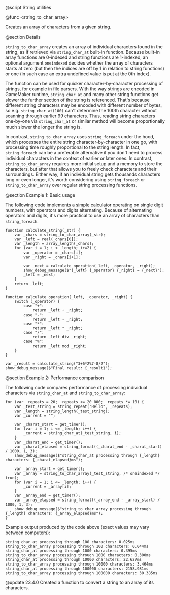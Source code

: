 @script <String> String utilities

@func <string_to_char_array>

Creates an array of characters from a given string.

@section Details

`string_to_char_array` creates an array of individual characters found in the string, as if retrieved via `string_char_at` built-in function. Because built-in array functions are 0-indexed and string functions are 1-indexed, an optional argument `oneindexed` decides whether the array of characters starts at zero (but then the indices are off by 1 in relation to string functions) or one (in such case an extra undefined value is put at the 0th index).

The function can be used for quicker character-by-character processing of strings, for example in file parsers. With the way strings are encoded in GameMaker runtime, `string_char_at` and many other string functions get slower the further section of the string is referenced. That's because different string characters may be encoded with different number of bytes, so e.g. `string_char_at(100)` can't determine the 100th character without scanning through earlier 99 characters. Thus, reading string characters one-by-one via `string_char_at` or similar method will become proportionally much slower the longer the string is.

In contrast, `string_to_char_array` uses `string_foreach` under the hood, which processes the entire string character-by-character in one go, with processing time roughly proportional to the string length. In fact, `string_foreach` can be a preferable alternative if you don't need to process individual characters in the context of earlier or later ones. In contrast, `string_to_char_array` requires more initial setup and a memory to store the characters, but after that allows you to freely check characters and their surroundings. Either way, if an individual string gets thousands characters long or even longer, it's worth considering using `string_foreach` or `string_to_char_array` over regular string processing functions.

@section Example 1: Basic usage

The following code implements a simple calculator operating on single digit numbers, with operators and digits alternating. Because of alternating operators and digits, it's more practical to use an array of characters than `string_foreach`.

```gml
function calculate_string(_str) {
    var _chars = string_to_char_array(_str);
    var _left = real(_chars[0]);
    var _length = array_length(_chars);
    for (var i = 1; i < _length; i+=2) {
        var _operator = _chars[i];
        var _right = _chars[i+1];
        
        var _next = calculate_operation(_left, _operator, _right);
        show_debug_message($"{_left} {_operator} {_right} = {_next}");
        _left = _next;
    }
    return _left;
}

function calculate_operation(_left, _operator, _right) {
    switch (_operator) {
        case "+":
            return _left + _right;
        case "-":
            return _left - _right;
        case "*":
            return _left * _right;
        case "/":
            return _left div _right;
        case "%":
            return _left mod _right;
    }
}

var _result = calculate_string("3+6*2%7-8/2");
show_debug_message($"Final result: {_result}");
```

@section Example 2: Performance comparison

The following code compares performance of processing individual characters via `string_char_at` and `string_to_char_array`:

```gml
for (var _repeats = 20; _repeats <= 20_000; _repeats *= 10) {
    var _test_string = string_repeat("Hello", _repeats);
    var _length = string_length(_test_string);
    var _current = "";

    var _charat_start = get_timer();
    for (var i = 1; i <= _length; i++) {
        _current = string_char_at(_test_string, i);
    }
    var _charat_end = get_timer();
    var _charat_elapsed = string_format((_charat_end - _charat_start) / 1000, 1, 3);
    show_debug_message($"string_char_at processing through {_length} characters: {_charat_elapsed}ms");

    var _array_start = get_timer();
    var _array = string_to_char_array(_test_string, /* oneindexed */ true);
    for (var i = 1; i <= _length; i++) {
        _current = _array[i];
    }
    var _array_end = get_timer();
    var _array_elapsed = string_format((_array_end - _array_start) / 1000, 1, 3);
    show_debug_message($"string_to_char_array processing through {_length} characters: {_array_elapsed}ms");
}
```

Example output produced by the code above (exact values may vary between computers):

```
string_char_at processing through 100 characters: 0.025ms
string_to_char_array processing through 100 characters: 0.044ms
string_char_at processing through 1000 characters: 0.395ms
string_to_char_array processing through 1000 characters: 0.300ms
string_char_at processing through 10000 characters: 22.627ms
string_to_char_array processing through 10000 characters: 3.464ms
string_char_at processing through 100000 characters: 2158.981ms
string_to_char_array processing through 100000 characters: 30.385ms
```

@update 23.4.0
Created a function to convert a string to an array of its characters.
